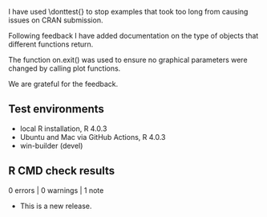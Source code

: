 I have used \donttest{} to stop examples that took too long from causing issues on CRAN submission.

Following feedback I have added documentation on the type of objects that different functions return.

The function on.exit() was used to ensure no graphical parameters were changed by calling plot functions.

We are grateful for the feedback.

## Test environments

* local R installation, R 4.0.3
* Ubuntu and Mac via GitHub Actions, R 4.0.3
* win-builder (devel)

## R CMD check results

0 errors | 0 warnings | 1 note

* This is a new release.
